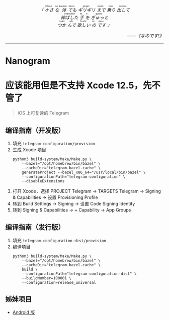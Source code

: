<p style="text-align: center; font-style: italic" align="center"><i>「<ruby>
  小さ<rp>(</rp><rt>Chiisa</rt><rp>)</rp>
  な<rp>(</rp><rt>na</rt><rp>)</rp>
  体<rp>(</rp><rt>karada</rt><rp>)</rp>
  でも<rp>(</rp><rt>demo</rt><rp>)</rp>
  ギリギリ<rp>(</rp><rt>girigiri</rt><rp>)</rp>
  まで<rp>(</rp><rt>made</rt><rp>)</rp>
  乗り<rp>(</rp><rt>nori</rt><rp>)</rp>
  出して<rp>(</rp><rt>dashite</rt><rp>)</rp>
</ruby><br><ruby>
  伸ばした<rp>(</rp><rt>nobashita</rt><rp>)</rp>
  手<rp>(</rp><rt>te</rt><rp>)</rp>
  を<rp>(</rp><rt>o</rt><rp>)</rp>
  ぎゅっと<rp>(</rp><rt>gyutto</rt><rp>)</rp>
</ruby><br><ruby>
  つか<rp>(</rp><rt>tsuka</rt><rp>)</rp>
  んで<rp>(</rp><rt>nde</rt><rp>)</rp>
  欲しい<rp>(</rp><rt>hoshii</rt><rp>)</rp>
  の<rp>(</rp><rt>no</rt><rp>)</rp>
  です<rp>(</rp><rt>desu</rt><rp>)</rp>
</ruby>」</i></p>

<p style="text-align: right; font-style: italic" align="right"><i>——《なのです!》</i></p>

---

# Nanogram

# 应该能用但是不支持 Xcode 12.5，先不管了

> iOS 上可复读的 Telegram

## 编译指南（开发版）

1. 填充 `telegram-configuration/provision`
2. 生成 Xcode 项目
    ```
    python3 build-system/Make/Make.py \
        --bazel="/opt/homebrew/bin/bazel" \
        --cacheDir="telegram-bazel-cache" \
        generateProject --bazel_x86_64="/usr/local/bin/bazel" \
        --configurationPath="telegram-configuration" \
        --disableExtensions
    ```
3. 打开 Xcode，选择 PROJECT Telegram -> TARGETS Telegram -> Signing & Capabilities -> 设置 Provisioning Profile
4. 转到 Build Settings -> Signing -> 设置 Code Signing Identity
5. 转到 Signing & Capabilities -> + Capability -> App Groups

## 编译指南（发行版）

1. 填充 `telegram-configuration-dist/provision`
2. 编译项目
    ```
    python3 build-system/Make/Make.py \
        --bazel="/opt/homebrew/bin/bazel" \
        --cacheDir="telegram-bazel-cache" \
        build \
        --configurationPath="telegram-configuration-dist" \
        --buildNumber=100001 \
        --configuration=release_universal
    ```

## 姊妹项目

- [Android 版](https://github.com/satouriko/nanogram-android)
